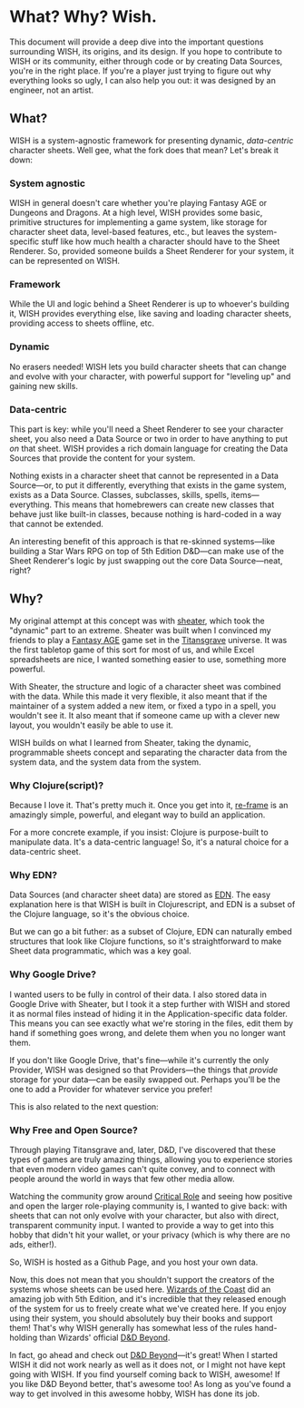 What? Why? Wish.
================

This document will provide a deep dive into the important questions surrounding WISH, its origins, and its design. If you hope to contribute to WISH or its community, either through code or by creating Data Sources, you're in the right place. If you're a player just trying to figure out why everything looks so ugly, I can also help you out: it was designed by an engineer, not an artist.

## What?

WISH is a system-agnostic framework for presenting dynamic, *data-centric* character sheets. Well gee, what the fork does that mean? Let's break it down:

### System agnostic

WISH in general doesn't care whether you're playing Fantasy AGE or Dungeons and Dragons. At a high level, WISH provides some basic, primitive structures for implementing a game system, like storage for character sheet data, level-based features, etc., but leaves the system-specific stuff like how much health a character should have to the Sheet Renderer. So, provided someone builds a Sheet Renderer for your system, it can be represented on WISH.

### Framework

While the UI and logic behind a Sheet Renderer is up to whoever's building it, WISH provides everything else, like saving and loading character sheets, providing access to sheets offline, etc.

### Dynamic

No erasers needed! WISH lets you build character sheets that can change and evolve with your character, with powerful support for "leveling up" and gaining new skills.

### Data-centric

This part is key: while you'll need a Sheet Renderer to see your character sheet, you also need a Data Source or two in order to have anything to put *on* that sheet. WISH provides a rich domain language for creating the Data Sources that provide the content for your system.

Nothing exists in a character sheet that cannot be represented in a Data Source—or, to put it differently, everything that exists in the game system, exists as a Data Source. Classes, subclasses, skills, spells, items—everything. This means that homebrewers can create new classes that behave just like built-in classes, because nothing is hard-coded in a way that cannot be extended.

An interesting benefit of this approach is that re-skinned systems—like building a Star Wars RPG on top of 5th Edition D&D—can make use of the Sheet Renderer's logic by just swapping out the core Data Source—neat, right?

## Why?

My original attempt at this concept was with [sheater][1], which took the "dynamic" part to an extreme. Sheater was built when I convinced my friends to play a [Fantasy AGE][2] game set in the [Titansgrave][3] universe. It was the first tabletop game of this sort for most of us, and while Excel spreadsheets are nice, I wanted something easier to use, something more powerful.

With Sheater, the structure and logic of a character sheet was combined with the data. While this made it very flexible, it also meant that if the maintainer of a system added a new item, or fixed a typo in a spell, you wouldn't see it. It also meant that if someone came up with a clever new layout, you wouldn't easily be able to use it.

WISH builds on what I learned from Sheater, taking the dynamic, programmable sheets concept and separating the character data from the system data, and the system data from the system.

### Why Clojure(script)?

Because I love it. That's pretty much it. Once you get into it, [re-frame][4] is an amazingly simple, powerful, and elegant way to build an application.

For a more concrete example, if you insist: Clojure is purpose-built to manipulate data. It's a data-centric language! So, it's a natural choice for a data-centric sheet.

### Why EDN?

Data Sources (and character sheet data) are stored as [EDN][5]. The easy explanation here is that WISH is built in Clojurescript, and EDN is a subset of the Clojure language, so it's the obvious choice.

But we can go a bit futher: as a subset of Clojure, EDN can naturally embed structures that look like Clojure functions, so it's straightforward to make Sheet data programmatic, which was a key goal.

### Why Google Drive?

I wanted users to be fully in control of their data. I also stored data in Google Drive with Sheater, but I took it a step further with WISH and stored it as normal files instead of hiding it in the Application-specific data folder. This means you can see exactly what we're storing in the files, edit them by hand if something goes wrong, and delete them when you no longer want them.

If you don't like Google Drive, that's fine—while it's currently the only Provider, WISH was designed so that Providers—the things that *provide* storage for your data—can be easily swapped out. Perhaps you'll be the one to add a Provider for whatever service you prefer!

This is also related to the next question:

### Why Free and Open Source?

Through playing Titansgrave and, later, D&D, I've discovered that these types of games are truly amazing things, allowing you to experience stories that even modern video games can't quite convey, and to connect with people around the world in ways that few other media allow.

Watching the community grow around [Critical Role][6] and seeing how positive and open the larger role-playing community is, I wanted to give back: with sheets that can not only evolve with your character, but also with direct, transparent community input. I wanted to provide a way to get into this hobby that didn't hit your wallet, or your privacy (which is why there are no ads, either!).

So, WISH is hosted as a Github Page, and you host your own data.

Now, this does not mean that you shouldn't support the creators of the systems whose sheets can be used here. [Wizards of the Coast][7] did an amazing job with 5th Edition, and it's incredible that they released enough of the system for us to freely create what we've created here. If you enjoy using their system, you should absolutely buy their books and support them! That's why WISH generally has somewhat less of the rules hand-holding than Wizards' official [D&D Beyond][8].

In fact, go ahead and check out [D&D Beyond][8]—it's great! When I started WISH it did not work nearly as well as it does not, or I might not have kept going with WISH. If you find yourself coming back to WISH, awesome! If you like D&D Beyond better, that's awesome too! As long as you've found a way to get involved in this awesome hobby, WISH has done its job.

[1]: https://github.com/dhleong/sheater
[2]: https://greenroninstore.com/products/fantasy-age-basic-rulebook
[3]: https://geekandsundry.com/shows/titansgrave/
[4]: https://github.com/Day8/re-frame
[5]: https://github.com/edn-format/edn
[6]: https://critrole.com/
[7]: https://dnd.wizards.com/
[8]: https://dndbeyond.com
